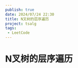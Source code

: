 ```yaml
---
publish: true
date: 2024/07/24 22:30
title: N叉树的层序遍历
project: tsalg
tags:
 - LeetCode
---
```


# N叉树的层序遍历
